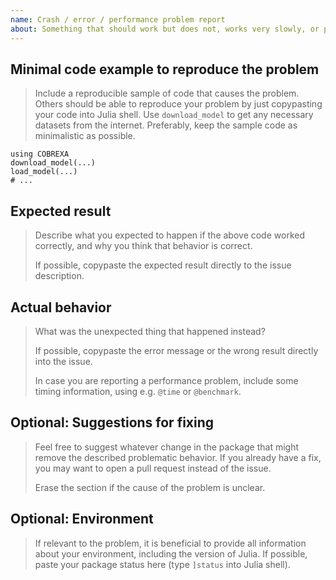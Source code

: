 ```yaml
---
name: Crash / error / performance problem report
about: Something that should work but does not, works very slowly, or produces wrong results.
---
```


## Minimal code example to reproduce the problem

> Include a reproducible sample of code that causes the problem. Others should
> be able to reproduce your problem by just copypasting your code into Julia
> shell. Use `download_model` to get any necessary datasets from the internet.
> Preferably, keep the sample code as minimalistic as possible.

```
using COBREXA
download_model(...)
load_model(...)
# ...
```

## Expected result

> Describe what you expected to happen if the above code worked correctly, and
> why you think that behavior is correct.
>
> If possible, copypaste the expected result directly to the issue description.

## Actual behavior

> What was the unexpected thing that happened instead?
>
> If possible, copypaste the error message or the wrong result directly into
> the issue.
>
> In case you are reporting a performance problem, include some timing
> information, using e.g. `@time` or `@benchmark`.

## Optional: Suggestions for fixing

> Feel free to suggest whatever change in the package that might remove the
> described problematic behavior. If you already have a fix, you may want to
> open a pull request instead of the issue.
>
> Erase the section if the cause of the problem is unclear.

## Optional: Environment

> If relevant to the problem, it is beneficial to provide all information about
> your environment, including the version of Julia. If possible, paste your
> package status here (type `]status` into Julia shell).
